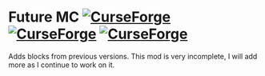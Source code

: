 # Future MC [![CurseForge](http://cf.way2muchnoise.eu/full_310059_downloads.svg)](https://minecraft.curseforge.com/projects/future-mc) [![CurseForge](http://cf.way2muchnoise.eu/packs/full_310059_in_modpacks.svg)](https://minecraft.curseforge.com/projects/future-mc/relations/dependents) [![CurseForge](https://img.shields.io/badge/minecraft_version-1.12.2-red.svg?longCache=true&style=flat)](https://minecraft.curseforge.com/projects/future-mc)
Adds blocks from previous versions. This mod is very incomplete, I will add more as I continue to work on it.
